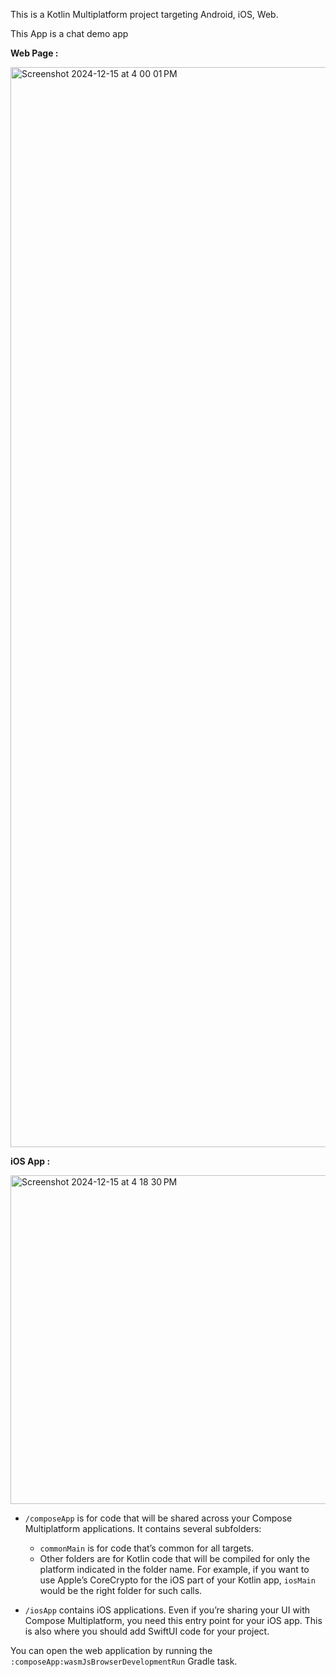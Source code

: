 This is a Kotlin Multiplatform project targeting Android, iOS, Web.

This App is a chat demo app

<b>Web Page :</b>

  <img width="1728" alt="Screenshot 2024-12-15 at 4 00 01 PM" src="https://github.com/user-attachments/assets/a528d2da-0004-4da5-a880-b073fed0cd37" />

<b>iOS App :</b>
 
  <img width="526" alt="Screenshot 2024-12-15 at 4 18 30 PM" src="https://github.com/user-attachments/assets/56f9d89b-be4f-4946-b107-1bbf726bdfa1" />



* `/composeApp` is for code that will be shared across your Compose Multiplatform applications.
  It contains several subfolders:
  - `commonMain` is for code that’s common for all targets.
  - Other folders are for Kotlin code that will be compiled for only the platform indicated in the folder name.
    For example, if you want to use Apple’s CoreCrypto for the iOS part of your Kotlin app,
    `iosMain` would be the right folder for such calls.

* `/iosApp` contains iOS applications. Even if you’re sharing your UI with Compose Multiplatform, 
  you need this entry point for your iOS app. This is also where you should add SwiftUI code for your project.


You can open the web application by running the `:composeApp:wasmJsBrowserDevelopmentRun` Gradle task.
